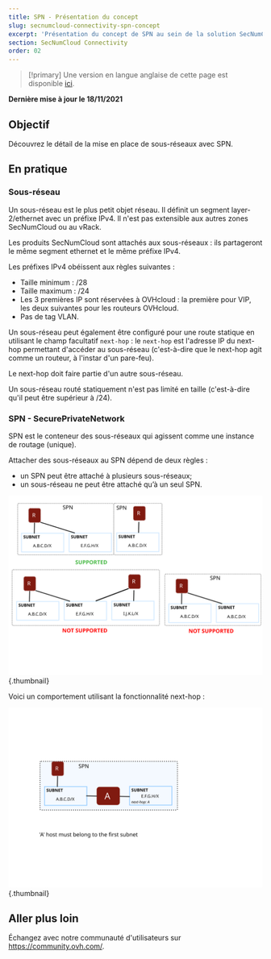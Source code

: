 ```yaml
---
title: SPN - Présentation du concept
slug: secnumcloud-connectivity-spn-concept
excerpt: 'Présentation du concept de SPN au sein de la solution SecNumCloud Connectivity'
section: SecNumCloud Connectivity
order: 02
---
```


> [!primary]
> Une version en langue anglaise de cette page est disponible [ici](https://docs.ovh.com/gb/en/network-ip/secnumcloud-connectivity-spn-concept/).
>

**Dernière mise à jour le 18/11/2021**

## Objectif

Découvrez le détail de la mise en place de sous-réseaux avec SPN.

## En pratique

### Sous-réseau

Un sous-réseau est le plus petit objet réseau. Il définit un segment layer-2/ethernet avec un préfixe IPv4. Il n'est pas extensible aux autres zones SecNumCloud ou au vRack.

Les produits SecNumCloud sont attachés aux sous-réseaux : ils partageront le même segment ethernet et le même préfixe IPv4.

Les préfixes IPv4 obéissent aux règles suivantes :

* Taille minimum : /28
* Taille maximum : /24
* Les 3 premières IP sont réservées à OVHcloud : la première pour VIP, les deux suivantes pour les routeurs OVHcloud.
* Pas de tag VLAN.

Un sous-réseau peut également être configuré pour une route statique en utilisant le champ facultatif `next-hop` : le `next-hop` est l'adresse IP du next-hop permettant d'accéder au sous-réseau (c'est-à-dire que le next-hop agit comme un routeur, à l'instar d'un pare-feu). 

Le next-hop doit faire partie d'un autre sous-réseau.

Un sous-réseau routé statiquement n'est pas limité en taille (c'est-à-dire qu'il peut être supérieur à /24).

### SPN - SecurePrivateNetwork

SPN est le conteneur des sous-réseaux qui agissent comme une instance de routage (unique).

Attacher des sous-réseaux au SPN dépend de deux règles :

* un SPN peut être attaché à plusieurs sous-réseaux;
* un sous-réseau ne peut être attaché qu’à un seul SPN.

![Règles de sous-réseau SPN](images/SNC-SPN-GW-Support.svg){.thumbnail}

Voici un comportement utilisant la fonctionnalité next-hop :

![fonctionnalité next-hop](images/SNC-SPN-Subnet-NH.svg){.thumbnail}

## Aller plus loin

Échangez avec notre communauté d'utilisateurs sur <https://community.ovh.com/>.

